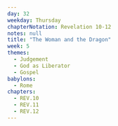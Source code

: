 ```yaml
---
day: 32
weekday: Thursday
chapterNotation: Revelation 10-12
notes: null
title: "The Woman and the Dragon"
week: 5
themes:
  - Judgement
  - God as Liberator
  - Gospel
babylons:
  - Rome
chapters:
  - REV.10
  - REV.11
  - REV.12
---
```

